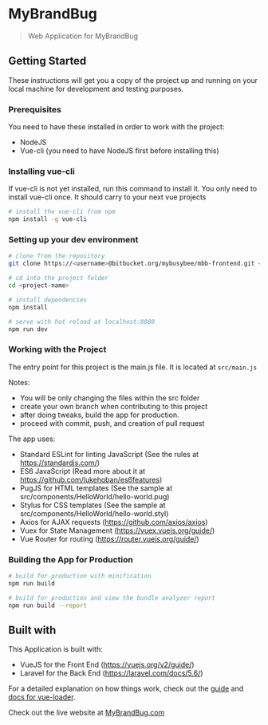 
# MyBrandBug

> Web Application for MyBrandBug

## Getting Started
These instructions will get you a copy of the project up and running on your local machine for development and testing purposes.

### Prerequisites
You need to have these installed in order to work with the project:

* NodeJS
* Vue-cli (you need to have NodeJS first before installing this)

### Installing vue-cli
If vue-cli is not yet installed, run this command to install it. You only need to install vue-cli once. It should carry to your next vue projects
``` bash
# install the vue-cli from npm
npm install -g vue-cli
```

### Setting up your dev environment

``` bash
# clone from the repository
git clone https://<username>@bitbucket.org/mybusybee/mbb-frontend.git <project-name>

# cd into the project folder
cd <project-name>

# install dependencies
npm install

# serve with hot reload at localhost:8080
npm run dev
```

### Working with the Project

The entry point for this project is the main.js file. It is located at
`
src/main.js
`

Notes:

* You will be only changing the files within the src folder
* create your own branch when contributing to this project
* after doing tweaks, build the app for production.
* proceed with commit, push, and creation of pull request

The app uses:

* Standard ESLint for linting JavaScript (See the rules at https://standardjs.com/)
* ES6 JavaScript (Read more about it at https://github.com/lukehoban/es6features)
* PugJS for HTML templates (See the sample at src/components/HelloWorld/hello-world.pug)
* Stylus for CSS templates (See the sample at src/components/HelloWorld/hello-world.styl)
* Axios for AJAX requests (https://github.com/axios/axios)
* Vuex for State Management (https://vuex.vuejs.org/guide/)
* Vue Router for routing (https://router.vuejs.org/guide/)

### Building the App for Production
``` bash
# build for production with minification
npm run build

# build for production and view the bundle analyzer report
npm run build --report
```

## Built with
This Application is built with:

* VueJS for the Front End (https://vuejs.org/v2/guide/)
* Laravel for the Back End (https://laravel.com/docs/5.6/)


For a detailed explanation on how things work, check out the [guide](http://vuejs-templates.github.io/webpack/) and [docs for vue-loader](http://vuejs.github.io/vue-loader).

Check out the live website at [MyBrandBug.com](http://mybrandbug.com)

